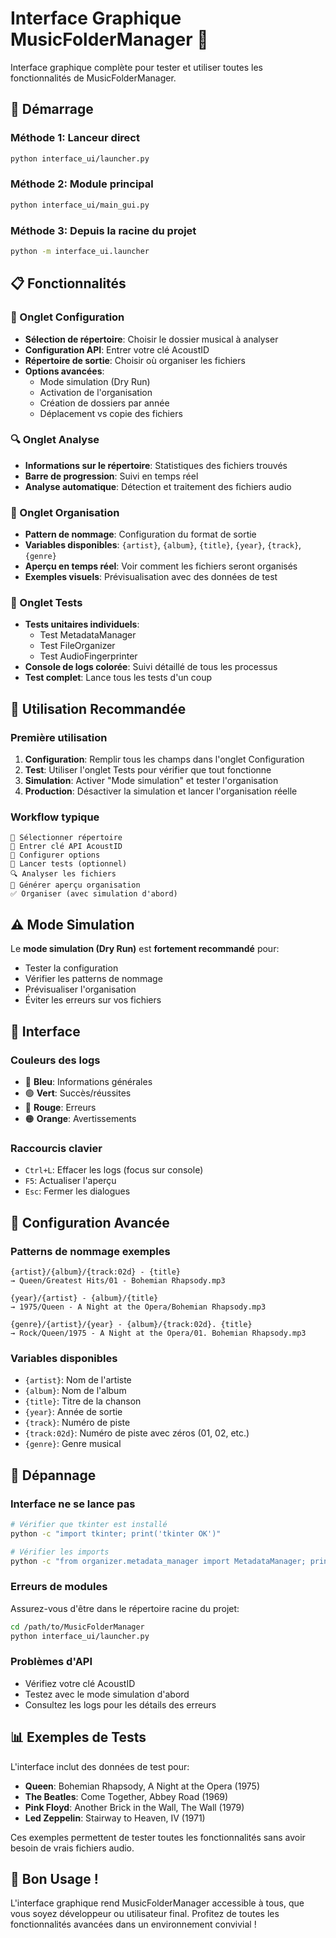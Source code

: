 # Interface Graphique MusicFolderManager 🎵

Interface graphique complète pour tester et utiliser toutes les fonctionnalités de MusicFolderManager.

## 🚀 Démarrage

### Méthode 1: Lanceur direct
```bash
python interface_ui/launcher.py
```

### Méthode 2: Module principal
```bash
python interface_ui/main_gui.py
```

### Méthode 3: Depuis la racine du projet
```bash
python -m interface_ui.launcher
```

## 📋 Fonctionnalités

### 🔧 Onglet Configuration
- **Sélection de répertoire**: Choisir le dossier musical à analyser
- **Configuration API**: Entrer votre clé AcoustID
- **Répertoire de sortie**: Choisir où organiser les fichiers
- **Options avancées**:
  - Mode simulation (Dry Run)
  - Activation de l'organisation
  - Création de dossiers par année
  - Déplacement vs copie des fichiers

### 🔍 Onglet Analyse
- **Informations sur le répertoire**: Statistiques des fichiers trouvés
- **Barre de progression**: Suivi en temps réel
- **Analyse automatique**: Détection et traitement des fichiers audio

### 📁 Onglet Organisation
- **Pattern de nommage**: Configuration du format de sortie
- **Variables disponibles**: `{artist}`, `{album}`, `{title}`, `{year}`, `{track}`, `{genre}`
- **Aperçu en temps réel**: Voir comment les fichiers seront organisés
- **Exemples visuels**: Prévisualisation avec des données de test

### 🧪 Onglet Tests
- **Tests unitaires individuels**:
  - Test MetadataManager
  - Test FileOrganizer  
  - Test AudioFingerprinter
- **Console de logs colorée**: Suivi détaillé de tous les processus
- **Test complet**: Lance tous les tests d'un coup

## 🎯 Utilisation Recommandée

### Première utilisation
1. **Configuration**: Remplir tous les champs dans l'onglet Configuration
2. **Test**: Utiliser l'onglet Tests pour vérifier que tout fonctionne
3. **Simulation**: Activer "Mode simulation" et tester l'organisation
4. **Production**: Désactiver la simulation et lancer l'organisation réelle

### Workflow typique
```
📂 Sélectionner répertoire
🔑 Entrer clé API AcoustID
🔧 Configurer options
🧪 Lancer tests (optionnel)
🔍 Analyser les fichiers
📁 Générer aperçu organisation
✅ Organiser (avec simulation d'abord)
```

## ⚠️ Mode Simulation

Le **mode simulation (Dry Run)** est **fortement recommandé** pour:
- Tester la configuration
- Vérifier les patterns de nommage
- Prévisualiser l'organisation
- Éviter les erreurs sur vos fichiers

## 🎨 Interface

### Couleurs des logs
- 🔵 **Bleu**: Informations générales
- 🟢 **Vert**: Succès/réussites
- 🔴 **Rouge**: Erreurs
- 🟠 **Orange**: Avertissements

### Raccourcis clavier
- `Ctrl+L`: Effacer les logs (focus sur console)
- `F5`: Actualiser l'aperçu
- `Esc`: Fermer les dialogues

## 🔧 Configuration Avancée

### Patterns de nommage exemples
```
{artist}/{album}/{track:02d} - {title}
→ Queen/Greatest Hits/01 - Bohemian Rhapsody.mp3

{year}/{artist} - {album}/{title}
→ 1975/Queen - A Night at the Opera/Bohemian Rhapsody.mp3

{genre}/{artist}/{year} - {album}/{track:02d}. {title}
→ Rock/Queen/1975 - A Night at the Opera/01. Bohemian Rhapsody.mp3
```

### Variables disponibles
- `{artist}`: Nom de l'artiste
- `{album}`: Nom de l'album
- `{title}`: Titre de la chanson
- `{year}`: Année de sortie
- `{track}`: Numéro de piste
- `{track:02d}`: Numéro de piste avec zéros (01, 02, etc.)
- `{genre}`: Genre musical

## 🚨 Dépannage

### Interface ne se lance pas
```bash
# Vérifier que tkinter est installé
python -c "import tkinter; print('tkinter OK')"

# Vérifier les imports
python -c "from organizer.metadata_manager import MetadataManager; print('Imports OK')"
```

### Erreurs de modules
Assurez-vous d'être dans le répertoire racine du projet:
```bash
cd /path/to/MusicFolderManager
python interface_ui/launcher.py
```

### Problèmes d'API
- Vérifiez votre clé AcoustID
- Testez avec le mode simulation d'abord
- Consultez les logs pour les détails des erreurs

## 📊 Exemples de Tests

L'interface inclut des données de test pour:
- **Queen**: Bohemian Rhapsody, A Night at the Opera (1975)
- **The Beatles**: Come Together, Abbey Road (1969)
- **Pink Floyd**: Another Brick in the Wall, The Wall (1979)
- **Led Zeppelin**: Stairway to Heaven, IV (1971)

Ces exemples permettent de tester toutes les fonctionnalités sans avoir besoin de vrais fichiers audio.

## 🎵 Bon Usage !

L'interface graphique rend MusicFolderManager accessible à tous, que vous soyez développeur ou utilisateur final. Profitez de toutes les fonctionnalités avancées dans un environnement convivial !
